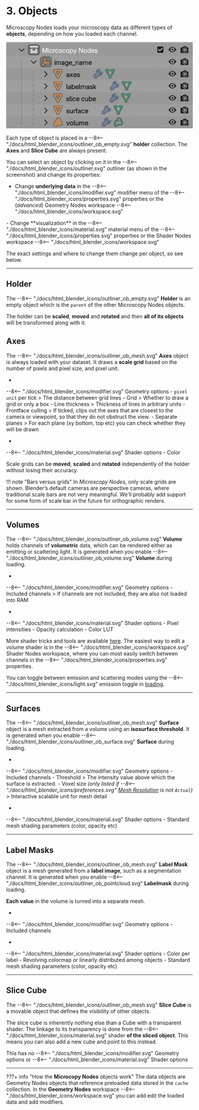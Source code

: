 # 3. Objects

Microscopy Nodes loads your microscopy data as different types of **objects**, depending on how you loaded each channel.

![mic nodes objects](<../figures/Screenshot 2025-07-10 at 14.34.22.png>)

Each type of object is placed in a <span class="icon">
--8<-- "./docs/html_blender_icons/outliner_ob_empty.svg"
</span>  **holder** collection. The **Axes** and **Slice Cube** are always present.

You can select an object by clicking on it in the <span class="icon">
--8<-- "./docs/html_blender_icons/outliner.svg"
</span> outliner (as shown in the screenshot) and change its properties:

- Change **underlying data** in the <span class="icon">
--8<-- "./docs/html_blender_icons/modifier.svg"
</span> modifier menu of the <span class="icon">
--8<-- "./docs/html_blender_icons/properties.svg"
</span> properties or the (*advanced*) Geometry Nodes workspace <span class="icon">
--8<-- "./docs/html_blender_icons/workspace.svg"
</span> 
- Change **visualization** in the <span class="icon">
--8<-- "./docs/html_blender_icons/material.svg"
</span> material menu of the <span class="icon">
--8<-- "./docs/html_blender_icons/properties.svg"
</span> properties or the Shader Nodes workspace <span class="icon">
--8<-- "./docs/html_blender_icons/workspace.svg"
</span> 

The exact settings and where to change them change per object, so see below.

---

## Holder 

The <span class="icon">
--8<-- "./docs/html_blender_icons/outliner_ob_empty.svg"
</span> **Holder** is an empty object which is the `parent` of the other Microscopy Nodes objects. 

The holder can be **scaled**, **moved** and **rotated** and then **all of its objects** will be transformed along with it.

## Axes

The  <span class="icon">
--8<-- "./docs/html_blender_icons/outliner_ob_mesh.svg"
</span> **Axes** object is always loaded with your dataset. It draws a **scale grid** based on the number of pixels and pixel size, and pixel unit.

-  <span class="icon">
--8<-- "./docs/html_blender_icons/modifier.svg"
</span> Geometry options
    - `pixel unit` per tick
      > The distance between grid lines
    - Grid
      > Whether to draw a grid or only a box 
    - Line thickness
      > Thickness of lines in arbitrary units
    - Frontface culling
      > If ticked, clips out the axes that are closest to the camera or viewpoint, so that they do not obstruct the view.
    - Separate planes
      > For each plane (xy bottom, top etc) you can check whether they will be drawn

-  <span class="icon">
--8<-- "./docs/html_blender_icons/material.svg"
</span> Shader options
    - Color 

Scale grids can be **moved**, **scaled** and **rotated** independently of the holder without losing their accuracy.

!!! note "Bars versus grids"
    In *Microscopy Nodes*, only scale grids are shown. Blender’s default cameras are perspective cameras, where traditional scale bars are not very meaningful. We'll probably add support for some form of scale bar in the future for orthographic renders.

---

## Volumes

The <span class="icon">
--8<-- "./docs/html_blender_icons/outliner_ob_volume.svg"
</span> **Volume** holds channels of **volumetric** data, which can be rendered either as emitting or scattering light. It is generated when you enable <span class="icon">
--8<-- "./docs/html_blender_icons/outliner_ob_volume.svg"
</span>  **Volume** during loading.

-  <span class="icon">
--8<-- "./docs/html_blender_icons/modifier.svg"
</span> Geometry options
    - Included channels
      > If channels are not included, they are also not loaded into RAM 
-  <span class="icon">
--8<-- "./docs/html_blender_icons/material.svg"
</span> Shader options
    - Pixel intensities
    - Opacity calculation
    - Color LUT

More shader tricks and tools are available [here](./shading.md). The easiest way to edit a volume shader is in the <span class="icon">
--8<-- "./docs/html_blender_icons/workspace.svg"
</span> Shader Nodes workspace, where you can most easily switch between channels in the <span class="icon">
--8<-- "./docs/html_blender_icons/properties.svg"
</span> properties.

You can toggle between emission and scattering modes using the <span class="icon">
--8<-- "./docs/html_blender_icons/light.svg"
</span> emission toggle in [loading](./2_loading_data.md).

---

## Surfaces

The <span class="icon">
--8<-- "./docs/html_blender_icons/outliner_ob_mesh.svg"
</span> **Surface** object is a mesh extracted from a volume using an **isosurface threshold**. It is generated when you enable <span class="icon">
--8<-- "./docs/html_blender_icons/outliner_ob_surface.svg"
</span>  **Surface** during loading.

- <span class="icon">
--8<-- "./docs/html_blender_icons/modifier.svg"
</span> Geometry options
    - Included channels
    - Threshold
      > The intensity value above which the surface is extracted. 
    - Voxel size *(only listed if <span class="icon">
--8<-- "./docs/html_blender_icons/preferences.svg"
</span> [Mesh Resolution](./preferences.md) is not `Actual`)*
      > Interactive scalable unit for mesh detail

- <span class="icon">
--8<-- "./docs/html_blender_icons/material.svg"
</span> Shader options
    - Standard mesh shading parameters (color, opacity etc)



---

## Label Masks

The <span class="icon">
--8<-- "./docs/html_blender_icons/outliner_ob_mesh.svg"
</span> **Label Mask** object is a mesh generated from a **label image**, such as a segmentation channel. It is generated when you enable <span class="icon">
--8<-- "./docs/html_blender_icons/outliner_ob_pointcloud.svg"
</span>  **Labelmask** during loading.

**Each value** in the volume is turned into a separate mesh.

- <span class="icon">
--8<-- "./docs/html_blender_icons/modifier.svg"
</span> Geometry options
    - Included channels

- <span class="icon">
--8<-- "./docs/html_blender_icons/material.svg"
</span> Shader options
    - Color per label 
    - Revolving colormap or linearly distributed among objects
    - Standard mesh shading parameters (color, opacity etc)

---

## Slice Cube

The <span class="icon">
--8<-- "./docs/html_blender_icons/outliner_ob_mesh.svg"
</span> **Slice Cube** is a movable object that defines the visibility of other objects.

The slice cube is inherently nothing else than a Cube with a transparent shader. The linkage to its transparency is done from the <span class="icon">
--8<-- "./docs/html_blender_icons/material.svg"
</span> shader **of the sliced object**. This means you can also add a new cube and point to this instead.

This has no <span class="icon">
--8<-- "./docs/html_blender_icons/modifier.svg"
</span> Geometry options or <span class="icon">
--8<-- "./docs/html_blender_icons/material.svg"
</span> Shader options


---

???+ info "How the **Microcopy Nodes** objects work"
    The data objects are Geometry Nodes objects that reference preloaded data stored in the `cache` collection. In the **Geometry Nodes** workspace <span class="small-icon">
    --8<-- "./docs/html_blender_icons/workspace.svg"
    </span> you can add edit the loaded data and add modifiers.  
